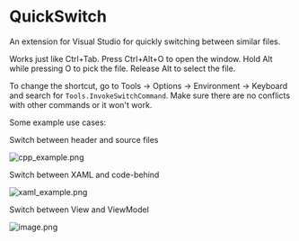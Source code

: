 # QuickSwitch

An extension for Visual Studio for quickly switching between similar files.

Works just like Ctrl+Tab. Press Ctrl+Alt+O to open the window. Hold Alt while pressing O to pick the file. Release Alt to select the file.

To change the shortcut, go to Tools -> Options -> Environment -> Keyboard and search for `Tools.InvokeSwitchCommand`. Make sure there are no conflicts with other commands or it won't work.

Some example use cases:

Switch between header and source files

![cpp_example.png](https://i.imgur.com/wwsDPhA.png)

Switch between XAML and code-behind

![xaml_example.png](https://i.imgur.com/kDqIMYv.png)

Switch between View and ViewModel

![image.png](https://i.imgur.com/90BGKtH.png)